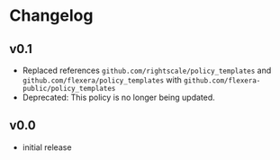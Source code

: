 # Changelog

## v0.1

- Replaced references `github.com/rightscale/policy_templates` and `github.com/flexera/policy_templates` with `github.com/flexera-public/policy_templates`
- Deprecated: This policy is no longer being updated.

## v0.0

- initial release
